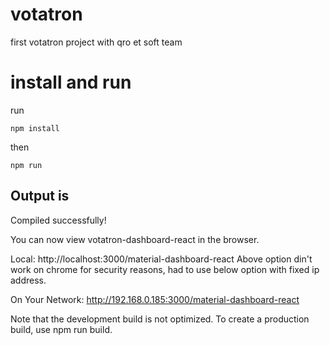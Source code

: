 # votatron
first votatron project with qro et soft team 

# install and run
run 
````
npm install
`````
then 
````
npm run
````

## Output is 
Compiled successfully!

You can now view votatron-dashboard-react in the browser.

  Local:            http://localhost:3000/material-dashboard-react
  Above option din't work on chrome for security reasons, had to use below option with fixed ip address. 
  
  On Your Network:  http://192.168.0.185:3000/material-dashboard-react

Note that the development build is not optimized.
To create a production build, use npm run build.
